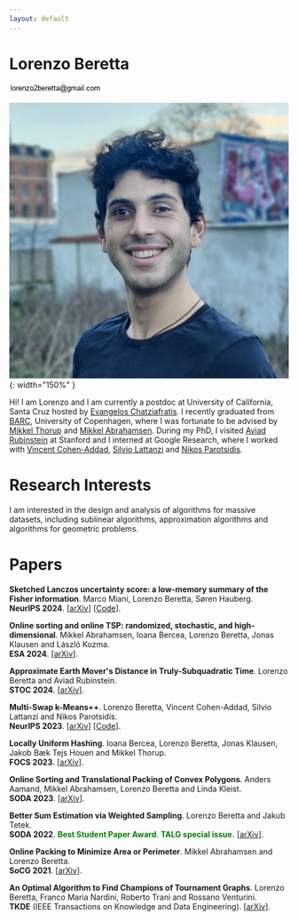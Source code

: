 ```yaml
---
layout: default
---
```


# Lorenzo Beretta

![Email](figures/email_picture.jpg)

![Picture](figures/academic_lorenzo.jpg){: width="150%" }
<!-- <img src="figures/academic_lorenzo.jpg" align="right" width="20%" hspace="30" vspace="0" alt="be balanced" /> -->


Hi! I am Lorenzo and I am currently a postdoc at University of California, Santa Cruz hosted by [Evangelos Chatziafratis](https://cs.stanford.edu/~vaggos/).
I recently graduated from [BARC](https://barc.ku.dk/), University of Copenhagen, where I was fortunate to be advised by [Mikkel Thorup](http://hjemmesider.diku.dk/~mthorup/) 
and [Mikkel Abrahamsen](https://sites.google.com/view/mikkel-abrahamsen).
During my PhD, I visited [Aviad Rubinstein](https://cs.stanford.edu/~aviad/) at Stanford and I interned at Google Research, where I worked with [Vincent Cohen-Addad](https://www.di.ens.fr/~vcohen/), [Silvio Lattanzi](https://sites.google.com/site/silviolattanzi/) and [Nikos Parotsidis](https://sites.google.com/view/nikosparotsidis).

# Research Interests

I am interested in the design and analysis of algorithms for massive datasets, including sublinear algorithms, approximation algorithms 
and algorithms for geometric problems.


# Papers
**Sketched Lanczos uncertainty score: a low-memory summary of the Fisher information**. 	Marco Miani, Lorenzo Beretta, Søren Hauberg. \
**NeurIPS 2024**.
[[arXiv](https://arxiv.org/abs/2409.15008)]
[[Code](https://github.com/IlMioFrizzantinoAmabile/uncertainty_quantification)].

**Online sorting and online TSP: randomized, stochastic, and high-dimensional**. 	Mikkel Abrahamsen, Ioana Bercea, Lorenzo Beretta, Jonas Klausen and László Kozma. \
**ESA 2024**.
[[arXiv](https://arxiv.org/abs/2406.19257)].

**Approximate Earth Mover's Distance in Truly-Subquadratic Time**. Lorenzo Beretta and
Aviad Rubinstein. \
**STOC 2024**.
[[arXiv](https://arxiv.org/abs/2310.19514)].

**Multi-Swap k-Means++**. Lorenzo Beretta, Vincent Cohen-Addad, Silvio Lattanzi and Nikos Parotsidis.\
**NeurIPS 2023**.
[[arXiv](https://arxiv.org/abs/2309.16384)]
[[Code](https://github.com/lorenzo2beretta/multi-swap-k-means-pp)].

**Locally Uniform Hashing**. Ioana Bercea, Lorenzo Beretta, Jonas Klausen, Jakob Bæk Tejs Houen
and Mikkel Thorup. \
**FOCS 2023**.
[[arXiv](https://arxiv.org/abs/2308.14134)].

**Online Sorting and Translational Packing of Convex Polygons**. Anders Aamand, Mikkel Abrahamsen, Lorenzo Beretta and Linda Kleist. \
**SODA 2023**.
[[arXiv](https://arxiv.org/abs/2112.03791)].

**Better Sum Estimation via Weighted Sampling**. Lorenzo Beretta and Jakub Tetek.\
**SODA 2022**. <span style="color:green"> **Best Student Paper Award**. **TALG special issue.**</span>
[[arXiv](https://arxiv.org/abs/2110.14948)].

**Online Packing to Minimize Area or Perimeter**. Mikkel Abrahamsen and Lorenzo Beretta. \
**SoCG 2021**.
[[arXiv](https://arxiv.org/abs/2101.09024)].

**An Optimal Algorithm to Find Champions of Tournament Graphs**. Lorenzo Beretta, Franco Maria
Nardini, Roberto Trani and Rossano Venturini. \
**TKDE** (IEEE Transactions on Knowledge and Data Engineering). [[arXiv](https://arxiv.org/abs/2111.13621)].
